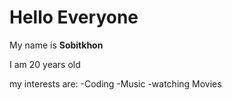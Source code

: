 # Hello Everyone

My name is **Sobitkhon**

I am 20 years old

my interests are:
 -Coding
 -Music
 -watching Movies

